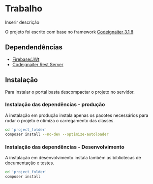 # Trabalho #

Inserir descrição

O projeto foi escrito com base no framework  [Codeignaiter 3.1.8](https://github.com/bcit-ci/CodeIgniter)

## Dependendências ##

 - [Firebase/JWt](https://github.com/firebase/php-jwt)
 - [Codeignaiter Rest Server](https://github.com/chriskacerguis/codeigniter-restserver)

## Instalação ##

Para instalar o portal basta descompactar o projeto no servidor.

### Instalação das dependências  - produção ###

A instalação em produção instala apenas os pacotes necessários para rodar o projeto e otimiza o carregamento das classes.

```bash
cd 'project_folder'
composer install --no-dev --optimize-autoloader
```

### Instalação das dependências  - Desenvolvimento ###

A instalação em desenvolvimento instala também as bibliotecas de documentação e testes.

```bash
cd 'project_folder'
composer install
```